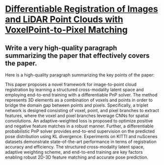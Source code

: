 # [Differentiable Registration of Images and LiDAR Point Clouds with   VoxelPoint-to-Pixel Matching](https://arxiv.org/abs/2312.04060)

## Write a very high-quality paragraph summarizing the paper that effectively covers the paper.

 Here is a high-quality paragraph summarizing the key points of the paper:

This paper proposes a novel framework for image-to-point cloud registration by learning a structured cross-modality latent space and employing end-to-end training with a differentiable PnP solver. The method represents 3D elements as a combination of voxels and points in order to bridge the domain gap between points and pixels. Specifically, a triplet network is designed consisting of voxel, point, and pixel branches to extract features, where the voxel and pixel branches leverage CNNs for spatial convolutions. An adaptive-weighted loss is proposed to optimize positive and negative feature matches in a robust manner. Further, a differentiable probabilistic PnP solver provides end-to-end supervision on the predicted pose distribution using KL divergence. Experiments on KITTI and nuScenes datasets demonstrate state-of-the-art performance in terms of registration accuracy and efficiency. The structured cross-modality latent space, adaptive weighting scheme, and end-to-end training are key factors enabling robust 2D-3D feature matching and accurate pose prediction.
